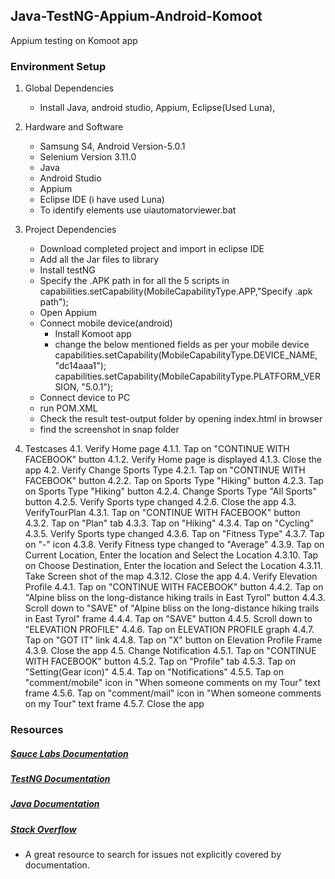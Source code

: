 ## Java-TestNG-Appium-Android-Komoot

Appium testing on Komoot app

### Environment Setup

1. Global Dependencies
    * Install Java, android studio, Appium, Eclipse(Used Luna),  
    
2. Hardware and Software
    * Samsung S4, Android Version-5.0.1
	* Selenium Version 3.11.0
	* Java
	* Android Studio
	* Appium
	* Eclipse IDE (i have used Luna)
	* To identify elements use uiautomatorviewer.bat

3. Project Dependencies
    * Download completed project and import in eclipse IDE
	* Add all the Jar files to library
	* Install testNG
	* Specify the .APK path in for all the 5 scripts in capabilities.setCapability(MobileCapabilityType.APP,"Specify .apk path");
	* Open Appium
	* Connect mobile device(android)
		* Install Komoot app
		* change the below mentioned fields as per your mobile device
			capabilities.setCapability(MobileCapabilityType.DEVICE_NAME, "dc14aaa1");
			capabilities.setCapability(MobileCapabilityType.PLATFORM_VERSION, "5.0.1");
	* Connect device to PC
	* run POM.XML
	* Check the result test-output folder by opening index.html in browser
	* find the screenshot in snap folder

4.  Testcases
	4.1. Verify Home page
		4.1.1. Tap on "CONTINUE WITH FACEBOOK" button
		4.1.2. Verify Home page is displayed
		4.1.3. Close the app
	4.2. Verify Change Sports Type
		4.2.1. Tap on "CONTINUE WITH FACEBOOK" button
		4.2.2. Tap on Sports Type "Hiking" button
		4.2.3. Tap on Sports Type "Hiking" button
		4.2.4. Change Sports Type "All Sports" button
		4.2.5. Verify Sports type changed
		4.2.6. Close the app
	4.3. VerifyTourPlan
		4.3.1. Tap on "CONTINUE WITH FACEBOOK" button
		4.3.2. Tap on "Plan" tab
		4.3.3. Tap on "Hiking"
		4.3.4. Tap on "Cycling" 
		4.3.5. Verify Sports type changed
		4.3.6. Tap on "Fitness Type"
		4.3.7. Tap on "-" icon
		4.3.8. Verify Fitness type changed to "Average"
		4.3.9. Tap on Current Location, Enter the location and Select the Location
		4.3.10. Tap on Choose Destination, Enter the location and Select the Location
		4.3.11. Take Screen shot of the map
		4.3.12. Close the app
	4.4. Verify Elevation Profile
		4.4.1. Tap on "CONTINUE WITH FACEBOOK" button
		4.4.2. Tap on "Alpine bliss on the long-distance hiking trails in East Tyrol" button
		4.4.3. Scroll down to "SAVE" of "Alpine bliss on the long-distance hiking trails in East Tyrol" frame
		4.4.4. Tap on "SAVE" button
		4.4.5. Scroll down to "ELEVATION PROFILE"
		4.4.6. Tap on ELEVATION PROFILE graph
		4.4.7. Tap on "GOT IT" link
		4.4.8. Tap on "X" button on Elevation Profile Frame
		4.3.9. Close the app
	4.5. Change Notification
		4.5.1. Tap on "CONTINUE WITH FACEBOOK" button
		4.5.2. Tap on "Profile" tab
		4.5.3. Tap on "Setting(Gear icon)"
		4.5.4. Tap on "Notifications"
		4.5.5. Tap on "comment/mobile" icon in "When someone comments on my Tour" text frame
		4.5.6. Tap on "comment/mail"  icon in "When someone comments on my Tour" text frame
		4.5.7. Close the app

### Resources

##### [Sauce Labs Documentation](https://wiki.saucelabs.com/)

##### [TestNG Documentation](http://testng.org/doc/documentation-main.html)

##### [Java Documentation](https://docs.oracle.com/javase/7/docs/api/)

##### [Stack Overflow](http://stackoverflow.com/)
* A great resource to search for issues not explicitly covered by documentation.








